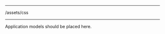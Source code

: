 ******************************************************************************
/assets/css
******************************************************************************

Application models should be placed here.
